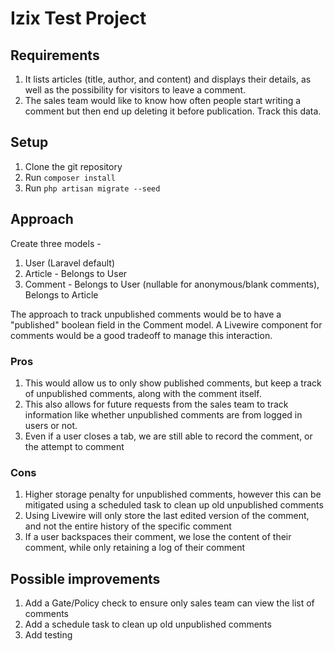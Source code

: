 # Izix Test Project
## Requirements 
1. It lists articles (title, author, and content) and displays their details, as well as the possibility
for visitors to leave a comment.
2. The sales team would like to know how often people start writing a comment but then end
up deleting it before publication.
Track this data.

## Setup 
1. Clone the git repository
2. Run ```composer install```
3. Run ```php artisan migrate --seed```

## Approach
Create three models - 
1. User (Laravel default)
2. Article - Belongs to User
3. Comment - Belongs to User (nullable for anonymous/blank comments), Belongs to Article

The approach to track unpublished comments would be to have a "published" boolean field in the Comment model. A Livewire component for comments would be a good tradeoff to manage this interaction.
### Pros

1. This would allow us to only show published comments, but keep a track of unpublished comments, along with the comment itself.
2. This also allows for future requests from the sales team to track information like whether unpublished comments are from logged in users or not.
3. Even if a user closes a tab, we are still able to record the comment, or the attempt to comment
### Cons

1. Higher storage penalty for unpublished comments, however this can be mitigated using a scheduled task to clean up old unpublished comments
2. Using Livewire will only store the last edited version of the comment, and not the entire history of the specific comment
3. If a user backspaces their comment, we lose the content of their comment, while only retaining a log of their comment
## Possible improvements
1. Add a Gate/Policy check to ensure only sales team can view the list of comments
2. Add a schedule task to clean up old unpublished comments
3. Add testing
